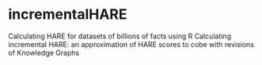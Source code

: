 # incrementalHARE
Calculating HARE for datasets of billions of facts using R
Calculating incremental HARE: an approximation of HARE scores to cobe with revisions of Knowledge Graphs
